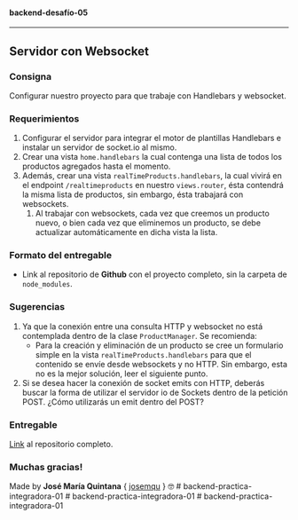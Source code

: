 #### **backend-desafío-05**

---

## Servidor con Websocket

### **Consigna**

Configurar nuestro proyecto para que trabaje con Handlebars y websocket.

### **Requerimientos**

1. Configurar el servidor para integrar el motor de plantillas Handlebars e instalar un servidor de socket.io al mismo.
2. Crear una vista `home.handlebars` la cual contenga una lista de todos los productos agregados hasta el momento.
3. Además, crear una vista `realTimeProducts.handlebars`, la cual vivirá en el endpoint `/realtimeproducts` en nuestro `views.router`, ésta contendrá la misma lista de productos, sin embargo, ésta trabajará con websockets.
   1. Al trabajar con websockets, cada vez que creemos un producto nuevo, o bien cada vez que eliminemos un producto, se debe actualizar automáticamente en dicha vista la lista.

### **Formato del entregable**

- Link al repositorio de **Github** con el proyecto completo, sin la carpeta de `node_modules`.

### **Sugerencias**

1. Ya que la conexión entre una consulta HTTP y websocket no está contemplada dentro de la clase `ProductManager`. Se recomienda:
   - Para la creación y eliminación de un producto se cree un formulario simple en la vista `realTimeProducts.handlebars` para que el contenido se envíe desde websockets y no HTTP. Sin embargo, esta no es la mejor solución, leer el siguiente punto.
2. Si se desea hacer la conexión de socket emits con HTTP, deberás buscar la forma de utilizar el servidor io de Sockets dentro de la petición POST. ¿Cómo utilizarás un emit dentro del POST?

### **Entregable**

[Link](https://github.com/jmquintana/backend-desafio-04) al repositorio completo.

### **Muchas gracias!**

Made by **José María Quintana** { [josemqu](https://github.com/jmquintana/) } 🤓
#   b a c k e n d - p r a c t i c a - i n t e g r a d o r a - 0 1  
 #   b a c k e n d - p r a c t i c a - i n t e g r a d o r a - 0 1  
 #   b a c k e n d - p r a c t i c a - i n t e g r a d o r a - 0 1  
 